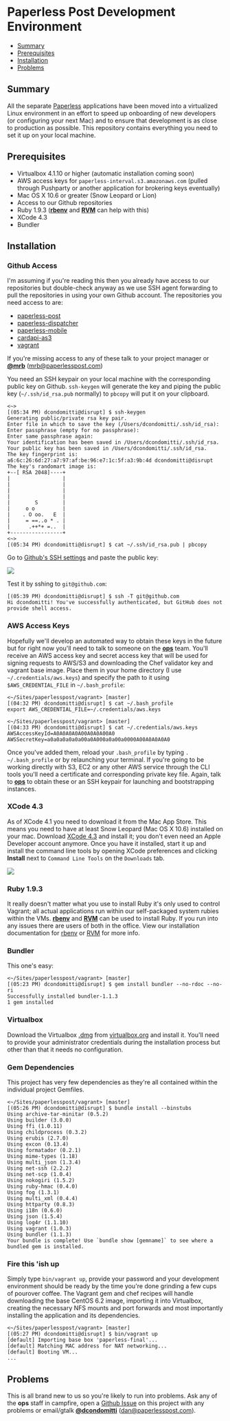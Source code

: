 # Paperless Post Development Environment

* [Summary](#summary)
* [Prerequisites](#prerequisites)
* [Installation](#installation)
* [Problems](#problems)

## Summary
All the separate [Paperless](https://github.com/paperlesspost) applications have been moved into a virtualized Linux environment in an effort to speed up onboarding of new developers (or configuring your next Mac) and to ensure that development is as close to production as possible. This repository contains everything you need to set it up on your local machine.

## Prerequisites
* Virtualbox 4.1.10 or higher (automatic installation coming soon)
* AWS access keys for `paperless-interval.s3.amazonaws.com` (pulled through Pushparty or another application for brokering keys eventually)
* Mac OS X 10.6 or greater (Snow Leopard or Lion)
* Access to our Github repositories
* Ruby 1.9.3 (**[rbenv](https://github.com/sstephenson/rbenv)** and **[RVM](https://github.com/wayneeseguin/rvm)** can help with this)
* XCode 4.3
* Bundler

## Installation

### Github Access

I'm assuming if you're reading this then you already have access to our repositories but double-check anyway as we use SSH agent forwarding to pull the repositories in using your own Github account. The repositories you need access to are:

* [paperless-post](https://github.com/paperlesspost/paperless-post)
* [paperless-dispatcher](https://github.com/paperlesspost/paperless-dispatcher)
* [paperless-mobile](https://github.com/paperlesspost/paperless-mobile)
* [cardapi-as3](https://github.com/paperlesspost/cardapi-as3)
* [vagrant](https://github.com/paperlesspost/vagrant)

If you're missing access to any of these talk to your project manager or **[@mrb](https://github.com/mrb)** ([mrb@paperlesspost.com](mailto:mrb@paperlesspost.com))

You need an SSH keypair on your local machine with the corresponding public key on Github. `ssh-keygen` will generate the key and piping the public key (`~/.ssh/id_rsa.pub` normally) to `pbcopy` will put it on your clipboard.

    <~> 
    [(05:34 PM) dcondomitti@disrupt] $ ssh-keygen
    Generating public/private rsa key pair.
    Enter file in which to save the key (/Users/dcondomitti/.ssh/id_rsa):
    Enter passphrase (empty for no passphrase): 
    Enter same passphrase again: 
    Your identification has been saved in /Users/dcondomitti/.ssh/id_rsa.
    Your public key has been saved in /Users/dcondomitti/.ssh/id_rsa.
    The key fingerprint is:
    a6:6c:26:6d:27:a7:97:af:be:96:e7:1c:5f:a3:9b:4d dcondomitti@disrupt
    The key's randomart image is:
    +--[ RSA 2048]----+
    |                 |
    |                 |
    |                 |
    |                 |
    |        S        |
    |     o o         |
    |    . O oo.   E  |
    |     = ==..o * . |
    |      .++*+ =..  |
    +-----------------+
    <~> 
    [(05:34 PM) dcondomitti@disrupt] $ cat ~/.ssh/id_rsa.pub | pbcopy

Go to [Github's SSH settings](https://github.com/settings/ssh) and paste the public key:

![](https://paperless-vagrant.s3.amazonaws.com/sshkeys.jpg)

Test it by sshing to `git@github.com`:

    [(05:39 PM) dcondomitti@disrupt] $ ssh -T git@github.com
    Hi dcondomitti! You've successfully authenticated, but GitHub does not provide shell access.

### AWS Access Keys

Hopefully we'll develop an automated way to obtain these keys in the future but for right now you'll need to talk to someone on the **[ops](ops@paperlesspost.com)** team. You'll receive an AWS access key and secret access key that will be used for signing requests to AWS/S3 and downloading the Chef validator key and vagrant base image. Place them in your home directory (I use `~/.credentials/aws.keys`) and specify the path to it using `$AWS_CREDENTIAL_FILE` in `~/.bash_profile`: 

    <~/Sites/paperlesspost/vagrant> [master]
    [(04:32 PM) dcondomitti@disrupt] $ cat ~/.bash_profile 
    export AWS_CREDENTIAL_FILE=~/.credentials/aws.keys

    <~/Sites/paperlesspost/vagrant> [master]
    [(04:33 PM) dcondomitti@disrupt] $ cat ~/.credentials/aws.keys
    AWSAccessKeyId=A0A0A0A0A00A0A0A00A0
    AWSSecretKey=a0a0a0a0a0a00a0A000a0a00a0000A00A0A0A0A0

Once you've added them, reload your `.bash_profile` by typing `. ~/.bash_profile` or by relaunching your terminal. If you're going to be working directly with S3, EC2 or any other AWS service through the CLI tools you'll need a certificate and corresponding private key file. Again, talk to **[ops](ops@paperlesspost.com)** to obtain these or an SSH keypair for launching and bootstrapping instances.

### XCode 4.3

As of XCode 4.1 you need to download it from the Mac App Store. This means you need to have at least Snow Leopard (Mac OS X 10.6) installed on your mac. Download [XCode 4.3](http://itunes.apple.com/us/app/xcode/id497799835?mt=12) and install it; you don't even need an Apple Developer account anymore. Once you have it installed, start it up and install the command line tools by opening XCode preferences and clicking **Install** next to `Command Line Tools` on the `Downloads` tab.

![](https://paperless-vagrant.s3.amazonaws.com/xcodecli.jpg)

### Ruby 1.9.3

It really doesn't matter what you use to install Ruby it's only used to control Vagrant; all actual applications run within our self-packaged system rubies within the VMs. **[rbenv](https://github.com/sstephenson/rbenv)** and **[RVM](https://github.com/wayneeseguin/rvm)** can be used to install Ruby. If you run into any issues there are users of both in the office. View our installation documentation for [rbenv](https://github.com/dcondomitti/vagrant/tree/master/documentation/rbenv.md) or [RVM](https://github.com/dcondomitti/vagrant/tree/master/documentation/rvm.md) for more info.

### Bundler

This one's easy:

    <~/Sites/paperlesspost/vagrant> [master]
    [(05:23 PM) dcondomitti@disrupt] $ gem install bundler --no-rdoc --no-ri
    Successfully installed bundler-1.1.3
    1 gem installed

### Virtualbox

Download the Virtualbox [.dmg](http://download.virtualbox.org/virtualbox/4.1.14/VirtualBox-4.1.14-77440-OSX.dmg) from [virtualbox.org](https://www.virtualbox.org) and install it. You'll need to provide your administrator credentials during the installation process but other than that it needs no configuration.

### Gem Dependencies

This project has very few dependencies as they're all contained within the individual project Gemfiles.

    <~/Sites/paperlesspost/vagrant> [master]
    [(05:26 PM) dcondomitti@disrupt] $ bundle install --binstubs
    Using archive-tar-minitar (0.5.2) 
    Using builder (3.0.0) 
    Using ffi (1.0.11) 
    Using childprocess (0.3.2) 
    Using erubis (2.7.0) 
    Using excon (0.13.4) 
    Using formatador (0.2.1) 
    Using mime-types (1.18) 
    Using multi_json (1.3.4) 
    Using net-ssh (2.2.2) 
    Using net-scp (1.0.4) 
    Using nokogiri (1.5.2) 
    Using ruby-hmac (0.4.0) 
    Using fog (1.3.1) 
    Using multi_xml (0.4.4) 
    Using httparty (0.8.3) 
    Using i18n (0.6.0) 
    Using json (1.5.4) 
    Using log4r (1.1.10) 
    Using vagrant (1.0.3) 
    Using bundler (1.1.3) 
    Your bundle is complete! Use `bundle show [gemname]` to see where a bundled gem is installed.

### Fire this 'ish up

Simply type `bin/vagrant up`, provide your password and your development environment should be ready by the time you're done grinding a few cups of pourover coffee. The Vagrant gem and chef recipes will handle downloading the base CentOS 6.2 image, importing it into Virtualbox, creating the necessary NFS mounts and port forwards and most importantly installing the application and its dependencies.

    <~/Sites/paperlesspost/vagrant> [master]
    [(05:27 PM) dcondomitti@disrupt] $ bin/vagrant up
    [default] Importing base box 'paperless-final'...
    [default] Matching MAC address for NAT networking...
    [default] Booting VM...
    ...


## Problems

This is all brand new to us so you're likely to run into problems. Ask any of the **ops** staff in campfire, open a [Github Issue](https://github.com/dcondomitti/vagrant/issues) on this project with any problems or email/gtalk **[@dcondomitti](https://github.com/dcondomitti)** ([dan@paperlesspost.com](mailto:dan@paperlesspost.com)).
